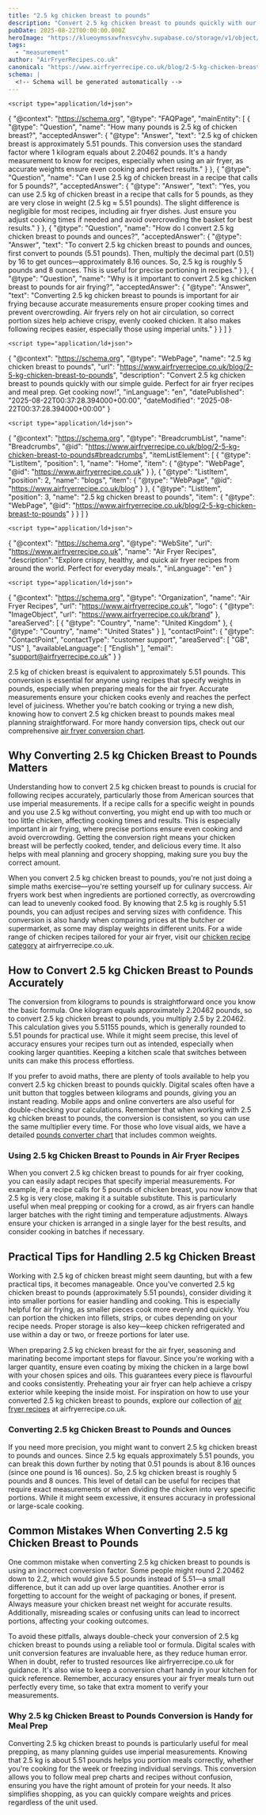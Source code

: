```yaml
---
title: "2.5 kg chicken breast to pounds"
description: "Convert 2.5 kg chicken breast to pounds quickly with our simple guide. Perfect for air fryer recipes and meal prep. Get cooking now!"
pubDate: 2025-08-22T00:00:00.000Z
heroImage: "https://klueoymssxwfnxsvcyhv.supabase.co/storage/v1/object/public/Shmucket/2-5-kg-chicken-breast-to-pounds.webp"
tags:
  - "measurement"
author: "AirFryerRecipes.co.uk"
canonical: "https://www.airfryerrecipe.co.uk/blog/2-5-kg-chicken-breast-to-pounds"
schema: |
  <!-- Schema will be generated automatically -->
---
```

<script type="application/ld+json">
{
    "@context": "https://schema.org",
    "@type": "BlogPosting",
    "url": "https://www.airfryerrecipe.co.uk/blog/2-5-kg-chicken-breast-to-pounds",
    "mainEntityOfPage": {
        "@type": "WebPage",
        "@id": "https://www.airfryerrecipe.co.uk/blog/2-5-kg-chicken-breast-to-pounds"
    },
    "headline": "Easy 2.5 kg Chicken Breast to Pounds Conversion Guide",
    "description": "Convert 2.5 kg chicken breast to pounds quickly with our simple guide. Perfect for air fryer recipes and meal prep. Get cooking now!",
    "author": {
        "@type": "Person",
        "name": "AirFryerRecipes.co.uk",
        "url": "https://www.airfryerrecipe.co.uk/about",
        "image": {
            "@type": "ImageObject",
            "url": "https://klueoymssxwfnxsvcyhv.supabase.co/storage/v1/object/public/Shmucket/Me.jpg"
        }
    },
    "publisher": {
        "@type": "Organization",
        "name": "Air Fryer Recipe",
        "logo": {
            "@type": "ImageObject",
            "url": "https://cdn.prod.website-files.com/68224a465dfe9a7ab4f57570/6844191451a8b2f1e37e63cc_Untitled%20design%20-%202025-06-05T205644.948%20(1).png"
        }
    },
    "datePublished": "2025-08-22T00:37:28.394Z",
    "dateModified": "2025-08-22T00:37:28.394Z",
    "image": {
        "@type": "ImageObject",
        "url": "https://klueoymssxwfnxsvcyhv.supabase.co/storage/v1/object/public/Shmucket/2-5-kg-chicken-breast-to-pounds.webp"
    },
    "about": {
        "@type": "Thing",
        "name": "Measurement"
    },
    "articleSection": "Measurement",
    "inLanguage": "en-GB"
}
</script>

    <script type="application/ld+json">
{
    "@context": "https://schema.org",
    "@type": "FAQPage",
    "mainEntity": [
        {
            "@type": "Question",
            "name": "How many pounds is 2.5 kg of chicken breast?",
            "acceptedAnswer": {
                "@type": "Answer",
                "text": "2.5 kg of chicken breast is approximately 5.51 pounds. This conversion uses the standard factor where 1 kilogram equals about 2.20462 pounds. It's a handy measurement to know for recipes, especially when using an air fryer, as accurate weights ensure even cooking and perfect results."
            }
        },
        {
            "@type": "Question",
            "name": "Can I use 2.5 kg of chicken breast in a recipe that calls for 5 pounds?",
            "acceptedAnswer": {
                "@type": "Answer",
                "text": "Yes, you can use 2.5 kg of chicken breast in a recipe that calls for 5 pounds, as they are very close in weight (2.5 kg ≈ 5.51 pounds). The slight difference is negligible for most recipes, including air fryer dishes. Just ensure you adjust cooking times if needed and avoid overcrowding the basket for best results."
            }
        },
        {
            "@type": "Question",
            "name": "How do I convert 2.5 kg chicken breast to pounds and ounces?",
            "acceptedAnswer": {
                "@type": "Answer",
                "text": "To convert 2.5 kg chicken breast to pounds and ounces, first convert to pounds (5.51 pounds). Then, multiply the decimal part (0.51) by 16 to get ounces—approximately 8.16 ounces. So, 2.5 kg is roughly 5 pounds and 8 ounces. This is useful for precise portioning in recipes."
            }
        },
        {
            "@type": "Question",
            "name": "Why is it important to convert 2.5 kg chicken breast to pounds for air frying?",
            "acceptedAnswer": {
                "@type": "Answer",
                "text": "Converting 2.5 kg chicken breast to pounds is important for air frying because accurate measurements ensure proper cooking times and prevent overcrowding. Air fryers rely on hot air circulation, so correct portion sizes help achieve crispy, evenly cooked chicken. It also makes following recipes easier, especially those using imperial units."
            }
        }
    ]
}
</script>

    <script type="application/ld+json">
{
    "@context": "https://schema.org",
    "@type": "WebPage",
    "name": "2.5 kg chicken breast to pounds",
    "url": "https://www.airfryerrecipe.co.uk/blog/2-5-kg-chicken-breast-to-pounds",
    "description": "Convert 2.5 kg chicken breast to pounds quickly with our simple guide. Perfect for air fryer recipes and meal prep. Get cooking now!",
    "inLanguage": "en",
    "datePublished": "2025-08-22T00:37:28.394000+00:00",
    "dateModified": "2025-08-22T00:37:28.394000+00:00"
}
</script>

    <script type="application/ld+json">
{
    "@context": "https://schema.org",
    "@type": "BreadcrumbList",
    "name": "Breadcrumbs",
    "@id": "https://www.airfryerrecipe.co.uk/blog/2-5-kg-chicken-breast-to-pounds#breadcrumbs",
    "itemListElement": [
        {
            "@type": "ListItem",
            "position": 1,
            "name": "Home",
            "item": {
                "@type": "WebPage",
                "@id": "https://www.airfryerrecipe.co.uk"
            }
        },
        {
            "@type": "ListItem",
            "position": 2,
            "name": "blogs",
            "item": {
                "@type": "WebPage",
                "@id": "https://www.airfryerrecipe.co.uk/blog"
            }
        },
        {
            "@type": "ListItem",
            "position": 3,
            "name": "2.5 kg chicken breast to pounds",
            "item": {
                "@type": "WebPage",
                "@id": "https://www.airfryerrecipe.co.uk/blog/2-5-kg-chicken-breast-to-pounds"
            }
        }
    ]
}
</script>

    <script type="application/ld+json">
{
    "@context": "https://schema.org",
    "@type": "WebSite",
    "url": "https://www.airfryerrecipe.co.uk",
    "name": "Air Fryer Recipes",
    "description": "Explore crispy, healthy, and quick air fryer recipes from around the world. Perfect for everyday meals.",
    "inLanguage": "en"
}
</script>

    <script type="application/ld+json">
{
    "@context": "https://schema.org",
    "@type": "Organization",
    "name": "Air Fryer Recipes",
    "url": "https://www.airfryerrecipe.co.uk",
    "logo": {
        "@type": "ImageObject",
        "url": "https://www.airfryerrecipe.co.uk/brand"
    },
    "areaServed": [
        {
            "@type": "Country",
            "name": "United Kingdom"
        },
        {
            "@type": "Country",
            "name": "United States"
        }
    ],
    "contactPoint": {
        "@type": "ContactPoint",
        "contactType": "customer support",
        "areaServed": [
            "GB",
            "US"
        ],
        "availableLanguage": [
            "English"
        ],
        "email": "support@airfryerrecipe.co.uk"
    }
}
</script>

<p>2.5 kg of chicken breast is equivalent to approximately 5.51 pounds. This conversion is essential for anyone using recipes that specify weights in pounds, especially when preparing meals for the air fryer. Accurate measurements ensure your chicken cooks evenly and reaches the perfect level of juiciness. Whether you're batch cooking or trying a new dish, knowing how to convert 2.5 kg chicken breast to pounds makes meal planning straightforward. For more handy conversion tips, check out our comprehensive <a href=https://www.airfryerrecipe.co.uk/air-fryer-conversion-chart>air fryer conversion chart</a>.</p>

<h2>Why Converting 2.5 kg Chicken Breast to Pounds Matters</h2>
<p>Understanding how to convert 2.5 kg chicken breast to pounds is crucial for following recipes accurately, particularly those from American sources that use imperial measurements. If a recipe calls for a specific weight in pounds and you use 2.5 kg without converting, you might end up with too much or too little chicken, affecting cooking times and results. This is especially important in air frying, where precise portions ensure even cooking and avoid overcrowding. Getting the conversion right means your chicken breast will be perfectly cooked, tender, and delicious every time. It also helps with meal planning and grocery shopping, making sure you buy the correct amount.</p>

<p>When you convert 2.5 kg chicken breast to pounds, you're not just doing a simple maths exercise—you're setting yourself up for culinary success. Air fryers work best when ingredients are portioned correctly, as overcrowding can lead to unevenly cooked food. By knowing that 2.5 kg is roughly 5.51 pounds, you can adjust recipes and serving sizes with confidence. This conversion is also handy when comparing prices at the butcher or supermarket, as some may display weights in different units. For a wide range of chicken recipes tailored for your air fryer, visit our <a href=https://www.airfryerrecipe.co.uk/recipe-category/chicken>chicken recipe category</a> at airfryerrecipe.co.uk.</p>

<h2>How to Convert 2.5 kg Chicken Breast to Pounds Accurately</h2>
<p>The conversion from kilograms to pounds is straightforward once you know the basic formula. One kilogram equals approximately 2.20462 pounds, so to convert 2.5 kg chicken breast to pounds, you multiply 2.5 by 2.20462. This calculation gives you 5.51155 pounds, which is generally rounded to 5.51 pounds for practical use. While it might seem precise, this level of accuracy ensures your recipes turn out as intended, especially when cooking larger quantities. Keeping a kitchen scale that switches between units can make this process effortless.</p>

<p>If you prefer to avoid maths, there are plenty of tools available to help you convert 2.5 kg chicken breast to pounds quickly. Digital scales often have a unit button that toggles between kilograms and pounds, giving you an instant reading. Mobile apps and online converters are also useful for double-checking your calculations. Remember that when working with 2.5 kg chicken breast to pounds, the conversion is consistent, so you can use the same multiplier every time. For those who love visual aids, we have a detailed <a href=https://www.airfryerrecipe.co.uk/air-fryer-conversion-chart>pounds converter chart</a> that includes common weights.</p>

<h3>Using 2.5 kg Chicken Breast to Pounds in Air Fryer Recipes</h3>
<p>When you convert 2.5 kg chicken breast to pounds for air fryer cooking, you can easily adapt recipes that specify imperial measurements. For example, if a recipe calls for 5 pounds of chicken breast, you now know that 2.5 kg is very close, making it a suitable substitute. This is particularly useful when meal prepping or cooking for a crowd, as air fryers can handle larger batches with the right timing and temperature adjustments. Always ensure your chicken is arranged in a single layer for the best results, and consider cooking in batches if necessary.</p>

<h2>Practical Tips for Handling 2.5 kg Chicken Breast</h2>
<p>Working with 2.5 kg of chicken breast might seem daunting, but with a few practical tips, it becomes manageable. Once you've converted 2.5 kg chicken breast to pounds (approximately 5.51 pounds), consider dividing it into smaller portions for easier handling and cooking. This is especially helpful for air frying, as smaller pieces cook more evenly and quickly. You can portion the chicken into fillets, strips, or cubes depending on your recipe needs. Proper storage is also key—keep chicken refrigerated and use within a day or two, or freeze portions for later use.</p>

<p>When preparing 2.5 kg chicken breast for the air fryer, seasoning and marinating become important steps for flavour. Since you're working with a larger quantity, ensure even coating by mixing the chicken in a large bowl with your chosen spices and oils. This guarantees every piece is flavourful and cooks consistently. Preheating your air fryer can help achieve a crispy exterior while keeping the inside moist. For inspiration on how to use your converted 2.5 kg chicken breast to pounds, explore our collection of <a href=https://www.airfryerrecipe.co.uk/recipes>air fryer recipes</a> at airfryerrecipe.co.uk.</p>

<h3>Converting 2.5 kg Chicken Breast to Pounds and Ounces</h3>
<p>If you need more precision, you might want to convert 2.5 kg chicken breast to pounds and ounces. Since 2.5 kg equals approximately 5.51 pounds, you can break this down further by noting that 0.51 pounds is about 8.16 ounces (since one pound is 16 ounces). So, 2.5 kg chicken breast is roughly 5 pounds and 8 ounces. This level of detail can be useful for recipes that require exact measurements or when dividing the chicken into very specific portions. While it might seem excessive, it ensures accuracy in professional or large-scale cooking.</p>

<h2>Common Mistakes When Converting 2.5 kg Chicken Breast to Pounds</h2>
<p>One common mistake when converting 2.5 kg chicken breast to pounds is using an incorrect conversion factor. Some people might round 2.20462 down to 2.2, which would give 5.5 pounds instead of 5.51—a small difference, but it can add up over large quantities. Another error is forgetting to account for the weight of packaging or bones, if present. Always measure your chicken breast net weight for accurate results. Additionally, misreading scales or confusing units can lead to incorrect portions, affecting your cooking outcomes.</p>

<p>To avoid these pitfalls, always double-check your conversion of 2.5 kg chicken breast to pounds using a reliable tool or formula. Digital scales with unit conversion features are invaluable here, as they reduce human error. When in doubt, refer to trusted resources like airfryerrecipe.co.uk for guidance. It's also wise to keep a conversion chart handy in your kitchen for quick reference. Remember, accuracy ensures your air fryer meals turn out perfectly every time, so take that extra moment to verify your measurements.</p>

<h3>Why 2.5 kg Chicken Breast to Pounds Conversion is Handy for Meal Prep</h3>
<p>Converting 2.5 kg chicken breast to pounds is particularly useful for meal prepping, as many planning guides use imperial measurements. Knowing that 2.5 kg is about 5.51 pounds helps you portion meals correctly, whether you're cooking for the week or freezing individual servings. This conversion allows you to follow meal prep charts and recipes without confusion, ensuring you have the right amount of protein for your needs. It also simplifies shopping, as you can quickly compare weights and prices regardless of the unit used.</p>
